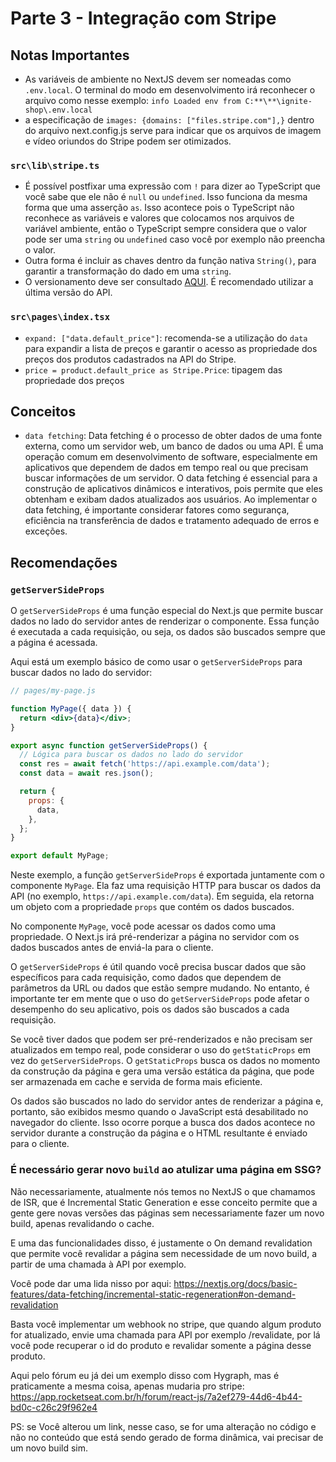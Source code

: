 # Parte 3 - Integração com Stripe

## Notas Importantes

- As variáveis de ambiente no NextJS devem ser nomeadas como `.env.local`. O terminal do modo em desenvolvimento irá reconhecer o arquivo como nesse exemplo: `info Loaded env from C:**\**\ignite-shop\.env.local`
- a especificação de `images: {domains: ["files.stripe.com"],}` dentro do arquivo next.config.js serve para indicar que os arquivos de imagem e vídeo oriundos do Stripe podem ser otimizados.

### `src\lib\stripe.ts`

- É possível postfixar uma expressão com `!` para dizer ao TypeScript que você sabe que ele não é `null` ou `undefined`. Isso funciona da mesma forma que uma asserção `as`. Isso acontece pois o TypeScript não reconhece as variáveis e valores que colocamos nos arquivos de variável ambiente, então o TypeScript sempre considera que o valor pode ser uma `string` ou `undefined` caso você por exemplo não preencha o valor.
- Outra forma é incluir as chaves dentro da função nativa `String()`, para garantir a transformação do dado em uma `string`.
- O versionamento deve ser consultado [AQUI](https://stripe.com/docs/api/request_ids). É recomendado utilizar a última versão do API.

### `src\pages\index.tsx`

- `expand: ["data.default_price"]`: recomenda-se a utilização do `data` para expandir a lista de preços e garantir o acesso as propriedade dos preços dos produtos cadastrados na API do Stripe.
- `price = product.default_price as Stripe.Price`: tipagem das propriedade dos preços

## Conceitos

- `data fetching`: Data fetching é o processo de obter dados de uma fonte externa, como um servidor web, um banco de dados ou uma API. É uma operação comum em desenvolvimento de software, especialmente em aplicativos que dependem de dados em tempo real ou que precisam buscar informações de um servidor. O data fetching é essencial para a construção de aplicativos dinâmicos e interativos, pois permite que eles obtenham e exibam dados atualizados aos usuários. Ao implementar o data fetching, é importante considerar fatores como segurança, eficiência na transferência de dados e tratamento adequado de erros e exceções.

## Recomendações

### `getServerSideProps`

O `getServerSideProps` é uma função especial do Next.js que permite buscar dados no lado do servidor antes de renderizar o componente. Essa função é executada a cada requisição, ou seja, os dados são buscados sempre que a página é acessada.

Aqui está um exemplo básico de como usar o `getServerSideProps` para buscar dados no lado do servidor:

```jsx
// pages/my-page.js

function MyPage({ data }) {
  return <div>{data}</div>;
}

export async function getServerSideProps() {
  // Lógica para buscar os dados no lado do servidor
  const res = await fetch('https://api.example.com/data');
  const data = await res.json();

  return {
    props: {
      data,
    },
  };
}

export default MyPage;
```

Neste exemplo, a função `getServerSideProps` é exportada juntamente com o componente `MyPage`. Ela faz uma requisição HTTP para buscar os dados da API (no exemplo, `https://api.example.com/data`). Em seguida, ela retorna um objeto com a propriedade `props` que contém os dados buscados.

No componente `MyPage`, você pode acessar os dados como uma propriedade. O Next.js irá pré-renderizar a página no servidor com os dados buscados antes de enviá-la para o cliente.

O `getServerSideProps` é útil quando você precisa buscar dados que são específicos para cada requisição, como dados que dependem de parâmetros da URL ou dados que estão sempre mudando. No entanto, é importante ter em mente que o uso do `getServerSideProps` pode afetar o desempenho do seu aplicativo, pois os dados são buscados a cada requisição.

Se você tiver dados que podem ser pré-renderizados e não precisam ser atualizados em tempo real, pode considerar o uso do `getStaticProps` em vez do `getServerSideProps`. O `getStaticProps` busca os dados no momento da construção da página e gera uma versão estática da página, que pode ser armazenada em cache e servida de forma mais eficiente.

Os dados são buscados no lado do servidor antes de renderizar a página e, portanto, são exibidos mesmo quando o JavaScript está desabilitado no navegador do cliente. Isso ocorre porque a busca dos dados acontece no servidor durante a construção da página e o HTML resultante é enviado para o cliente.

### É necessário gerar novo `build` ao atulizar uma página em SSG?

Não necessariamente, atualmente nós temos no NextJS o que chamamos de ISR, que é Incremental Static Generation e esse conceito permite que a gente gere novas versões das páginas sem necessariamente fazer um novo build, apenas revalidando o cache.

E uma das funcionalidades disso, é justamente o On demand revalidation que permite você revalidar a página sem necessidade de um novo build, a partir de uma chamada à API por exemplo.

Você pode dar uma lida nisso por aqui: <https://nextjs.org/docs/basic-features/data-fetching/incremental-static-regeneration#on-demand-revalidation>

Basta você implementar um webhook no stripe, que quando algum produto for atualizado, envie uma chamada para API por exemplo /revalidate, por lá você pode recuperar o id do produto e revalidar somente a página desse produto.

Aqui pelo fórum eu já dei um exemplo disso com Hygraph, mas é praticamente a mesma coisa, apenas mudaria pro stripe: <https://app.rocketseat.com.br/h/forum/react-js/7a2ef279-44d6-4b44-bd0c-c26c29f962e4>

PS: se Você alterou um link, nesse caso, se for uma alteração no código e não no conteúdo que está sendo gerado de forma dinâmica, vai precisar de um novo build sim.
